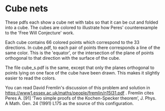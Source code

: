 # Cube nets

These pdfs each show a cube net with tabs so that it can be cut and folded into a cube. The cubes are colored to illustrate how Peres' counterexample to the 'Free Will Conjecture' work.

Each cube contains 66 colored points which correspond to the 33 directions. In cube.pdf, to each pair of points there corresponds a line of the same color. This is the 'equator', or the intersection of the plane of points orthogonal to that direction with the surface of the cube.

The file cube_s.pdf is the same, except that only the planes orthogonal to points lying on one face of the cube have been drawn. This makes it slightly easier to read the colors.

You can read David Fremlin's discussion of this problem and solution in https://www1.essex.ac.uk/maths/people/fremlin/n15l31.pdf . Fremlin cites Peres A. [91] ‘Two simple proofs of the Kochen-Specker theorem’, J. Phys. A Math. Gen. 24 (1991) L175 as the source of this configuration.
